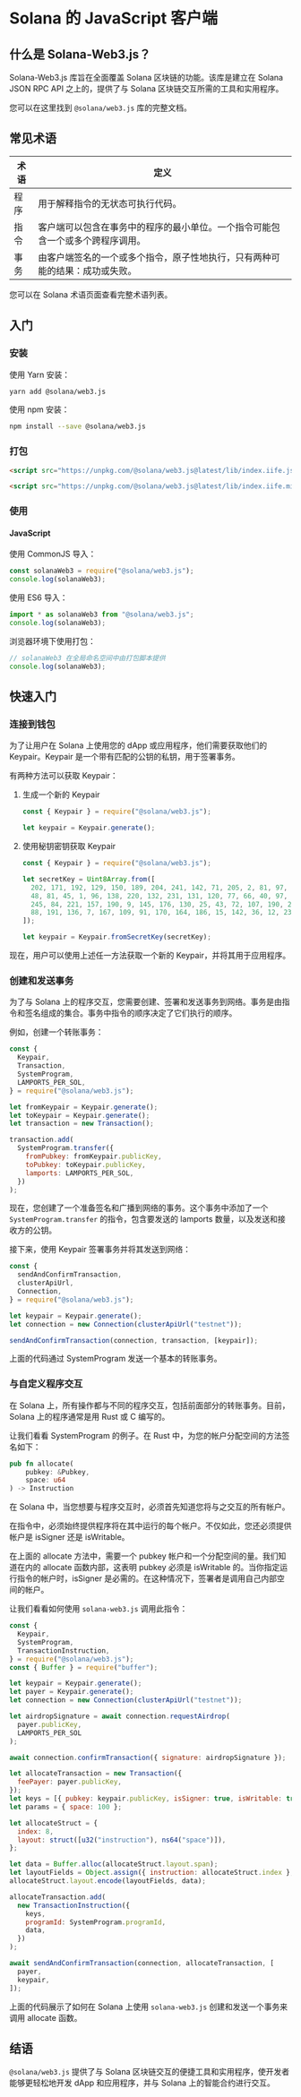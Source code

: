 # Solana 的 JavaScript 客户端

## 什么是 Solana-Web3.js？

Solana-Web3.js 库旨在全面覆盖 Solana 区块链的功能。该库是建立在 Solana JSON RPC API 之上的，提供了与 Solana 区块链交互所需的工具和实用程序。

您可以在这里找到 `@solana/web3.js` 库的完整文档。

## 常见术语

| 术语 | 定义                                                                           |
| ---- | ------------------------------------------------------------------------------ |
| 程序 | 用于解释指令的无状态可执行代码。                                               |
| 指令 | 客户端可以包含在事务中的程序的最小单位。一个指令可能包含一个或多个跨程序调用。 |
| 事务 | 由客户端签名的一个或多个指令，原子性地执行，只有两种可能的结果：成功或失败。   |

您可以在 Solana 术语页面查看完整术语列表。

## 入门

### 安装

使用 Yarn 安装：

```bash
yarn add @solana/web3.js
```

使用 npm 安装：

```bash
npm install --save @solana/web3.js
```

### 打包

```html
<script src="https://unpkg.com/@solana/web3.js@latest/lib/index.iife.js"></script>

<script src="https://unpkg.com/@solana/web3.js@latest/lib/index.iife.min.js"></script>
```

### 使用

#### JavaScript

使用 CommonJS 导入：

```javascript
const solanaWeb3 = require("@solana/web3.js");
console.log(solanaWeb3);
```

使用 ES6 导入：

```javascript
import * as solanaWeb3 from "@solana/web3.js";
console.log(solanaWeb3);
```

浏览器环境下使用打包：

```javascript
// solanaWeb3 在全局命名空间中由打包脚本提供
console.log(solanaWeb3);
```

## 快速入门

### 连接到钱包

为了让用户在 Solana 上使用您的 dApp 或应用程序，他们需要获取他们的 Keypair。Keypair 是一个带有匹配的公钥的私钥，用于签署事务。

有两种方法可以获取 Keypair：

1. 生成一个新的 Keypair

   ```javascript
   const { Keypair } = require("@solana/web3.js");

   let keypair = Keypair.generate();
   ```

2. 使用秘钥密钥获取 Keypair

   ```javascript
   const { Keypair } = require("@solana/web3.js");

   let secretKey = Uint8Array.from([
     202, 171, 192, 129, 150, 189, 204, 241, 142, 71, 205, 2, 81, 97, 2, 176,
     48, 81, 45, 1, 96, 138, 220, 132, 231, 131, 120, 77, 66, 40, 97, 172, 91,
     245, 84, 221, 157, 190, 9, 145, 176, 130, 25, 43, 72, 107, 190, 229, 75,
     88, 191, 136, 7, 167, 109, 91, 170, 164, 186, 15, 142, 36, 12, 23,
   ]);

   let keypair = Keypair.fromSecretKey(secretKey);
   ```

现在，用户可以使用上述任一方法获取一个新的 Keypair，并将其用于应用程序。

### 创建和发送事务

为了与 Solana 上的程序交互，您需要创建、签署和发送事务到网络。事务是由指令和签名组成的集合。事务中指令的顺序决定了它们执行的顺序。

例如，创建一个转账事务：

```javascript
const {
  Keypair,
  Transaction,
  SystemProgram,
  LAMPORTS_PER_SOL,
} = require("@solana/web3.js");

let fromKeypair = Keypair.generate();
let toKeypair = Keypair.generate();
let transaction = new Transaction();

transaction.add(
  SystemProgram.transfer({
    fromPubkey: fromKeypair.publicKey,
    toPubkey: toKeypair.publicKey,
    lamports: LAMPORTS_PER_SOL,
  })
);
```

现在，您创建了一个准备签名和广播到网络的事务。这个事务中添加了一个 `SystemProgram.transfer` 的指令，包含要发送的 lamports 数量，以及发送和接收方的公钥。

接下来，使用 Keypair 签署事务并将其发送到网络：

```javascript
const {
  sendAndConfirmTransaction,
  clusterApiUrl,
  Connection,
} = require("@solana/web3.js");

let keypair = Keypair.generate();
let connection = new Connection(clusterApiUrl("testnet"));

sendAndConfirmTransaction(connection, transaction, [keypair]);
```

上面的代码通过 SystemProgram 发送一个基本的转账事务。

### 与自定义程序交互

在 Solana 上，所有操作都与不同的程序交互，包括前面部分的转账事务。目前，Solana 上的程序通常是用 Rust 或 C 编写的。

让我们看看 SystemProgram 的例子。在 Rust 中，为您的帐户分配空间的方法签名如下：

```rust
pub fn allocate(
    pubkey: &Pubkey,
    space: u64
) -> Instruction
```

在 Solana 中，当您想要与程序交互时，必须首先知道您将与之交互的所有帐户。

在指令中，必须始终提供程序将在其中运行的每个帐户。不仅如此，您还必须提供帐户是 isSigner 还是 isWritable。

在上面的 allocate 方法中，需要一个 pubkey 帐户和一个分配空间的量。我们知道在内的 allocate 函数内部，这表明 pubkey 必须是 isWritable 的。当你指定运行指令的帐户时，isSigner 是必需的。在这种情况下，签署者是调用自己内部空间的帐户。

让我们看看如何使用 `solana-web3.js` 调用此指令：

```javascript
const {
  Keypair,
  SystemProgram,
  TransactionInstruction,
} = require("@solana/web3.js");
const { Buffer } = require("buffer");

let keypair = Keypair.generate();
let payer = Keypair.generate();
let connection = new Connection(clusterApiUrl("testnet"));

let airdropSignature = await connection.requestAirdrop(
  payer.publicKey,
  LAMPORTS_PER_SOL
);

await connection.confirmTransaction({ signature: airdropSignature });

let allocateTransaction = new Transaction({
  feePayer: payer.publicKey,
});
let keys = [{ pubkey: keypair.publicKey, isSigner: true, isWritable: true }];
let params = { space: 100 };

let allocateStruct = {
  index: 8,
  layout: struct([u32("instruction"), ns64("space")]),
};

let data = Buffer.alloc(allocateStruct.layout.span);
let layoutFields = Object.assign({ instruction: allocateStruct.index }, params);
allocateStruct.layout.encode(layoutFields, data);

allocateTransaction.add(
  new TransactionInstruction({
    keys,
    programId: SystemProgram.programId,
    data,
  })
);

await sendAndConfirmTransaction(connection, allocateTransaction, [
  payer,
  keypair,
]);
```

上面的代码展示了如何在 Solana 上使用 `solana-web3.js` 创建和发送一个事务来调用 allocate 函数。

## 结语

`@solana/web3.js` 提供了与 Solana 区块链交互的便捷工具和实用程序，使开发者能够更轻松地开发 dApp 和应用程序，并与 Solana 上的智能合约进行交互。
